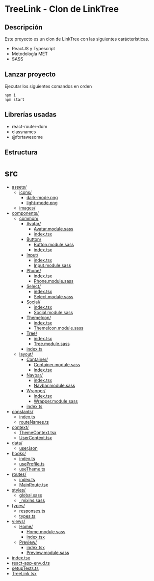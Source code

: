 # TreeLink - Clon de LinkTree

## Descripción

Este proyecto es un clon de LinkTree con las siguientes carácterísticas.

* ReactJS y Typescript
* Metodología MET
* SASS

## Lanzar proyecto

Ejecutar los siguientes comandos en orden
```
npm i
npm start
```

## Librerías usadas

* react-router-dom
* classnames
* @fortawesome

## Estructura

# src

* [assets/](.\src\assets)
  * [icons/](.\src\assets\icons)
    * [dark-mode.png](.\src\assets\icons\dark-mode.png)
    * [light-mode.png](.\src\assets\icons\light-mode.png)
  * [images/](.\src\assets\images)
* [components/](.\src\components)
  * [common/](.\src\components\common)
    * [Avatar/](.\src\components\common\Avatar)
      * [Avatar.module.sass](.\src\components\common\Avatar\Avatar.module.sass)
      * [index.tsx](.\src\components\common\Avatar\index.tsx)
    * [Button/](.\src\components\common\Button)
      * [Button.module.sass](.\src\components\common\Button\Button.module.sass)
      * [index.tsx](.\src\components\common\Button\index.tsx)
    * [Input/](.\src\components\common\Input)
      * [index.tsx](.\src\components\common\Input\index.tsx)
      * [Input.module.sass](.\src\components\common\Input\Input.module.sass)
    * [Phone/](.\src\components\common\Phone)
      * [index.tsx](.\src\components\common\Phone\index.tsx)
      * [Phone.module.sass](.\src\components\common\Phone\Phone.module.sass)
    * [Select/](.\src\components\common\Select)
      * [index.tsx](.\src\components\common\Select\index.tsx)
      * [Select.module.sass](.\src\components\common\Select\Select.module.sass)
    * [Social/](.\src\components\common\Social)
      * [index.tsx](.\src\components\common\Social\index.tsx)
      * [Social.module.sass](.\src\components\common\Social\Social.module.sass)
    * [ThemeIcon/](.\src\components\common\ThemeIcon)
      * [index.tsx](.\src\components\common\ThemeIcon\index.tsx)
      * [ThemeIcon.module.sass](.\src\components\common\ThemeIcon\ThemeIcon.module.sass)
    * [Tree/](.\src\components\common\Tree)
      * [index.tsx](.\src\components\common\Tree\index.tsx)
      * [Tree.module.sass](.\src\components\common\Tree\Tree.module.sass)
    * [index.ts](.\src\components\common\index.ts)
  * [layout/](.\src\components\layout)
    * [Container/](.\src\components\layout\Container)
      * [Container.module.sass](.\src\components\layout\Container\Container.module.sass)
      * [index.tsx](.\src\components\layout\Container\index.tsx)
    * [Navbar/](.\src\components\layout\Navbar)
      * [index.tsx](.\src\components\layout\Navbar\index.tsx)
      * [Navbar.module.sass](.\src\components\layout\Navbar\Navbar.module.sass)
    * [Wrapper/](.\src\components\layout\Wrapper)
      * [index.tsx](.\src\components\layout\Wrapper\index.tsx)
      * [Wrapper.module.sass](.\src\components\layout\Wrapper\Wrapper.module.sass)
    * [index.ts](.\src\components\layout\index.ts)
* [constants/](.\src\constants)
  * [index.ts](.\src\constants\index.ts)
  * [routeNames.ts](.\src\constants\routeNames.ts)
* [context/](.\src\context)
  * [ThemeContext.tsx](.\src\context\ThemeContext.tsx)
  * [UserContext.tsx](.\src\context\UserContext.tsx)
* [data/](.\src\data)
  * [user.json](.\src\data\user.json)
* [hooks/](.\src\hooks)
  * [index.ts](.\src\hooks\index.ts)
  * [useProfile.ts](.\src\hooks\useProfile.ts)
  * [useTheme.ts](.\src\hooks\useTheme.ts)
* [routes/](.\src\routes)
  * [index.ts](.\src\routes\index.ts)
  * [MainRoute.tsx](.\src\routes\MainRoute.tsx)
* [styles/](.\src\styles)
  * [global.sass](.\src\styles\global.sass)
  * [_mixins.sass](.\src\styles\_mixins.sass)
* [types/](.\src\types)
  * [responses.ts](.\src\types\responses.ts)
  * [types.ts](.\src\types\types.ts)
* [views/](.\src\views)
  * [Home/](.\src\views\Home)
    * [Home.module.sass](.\src\views\Home\Home.module.sass)
    * [index.tsx](.\src\views\Home\index.tsx)
  * [Preview/](.\src\views\Preview)
    * [index.tsx](.\src\views\Preview\index.tsx)
    * [Preview.module.sass](.\src\views\Preview\Preview.module.sass)
* [index.tsx](.\src\index.tsx)
* [react-app-env.d.ts](.\src\react-app-env.d.ts)
* [setupTests.ts](.\src\setupTests.ts)
* [TreeLink.tsx](.\src\TreeLink.tsx)
